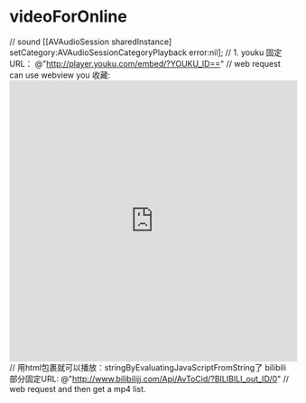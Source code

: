 # videoForOnline
// sound
[[AVAudioSession sharedInstance] setCategory:AVAudioSessionCategoryPlayback error:nil];
// 1.
youku 固定URL： @"http://player.youku.com/embed/?YOUKU_ID==" // web request can use webview
you 收藏:<iframe height=498 width=510 src='http://player.youku.com/embed/XMTY3NzgzNjYxNg==' frameborder=0 allowfullscreen></iframe> // 用html包裹就可以播放：stringByEvaluatingJavaScriptFromString了
bilibili 部分固定URL: @"http://www.bilibilijj.com/Api/AvToCid/?BILIBILI_out_ID/0" // web request and then get a mp4 list.
